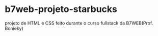 # b7web-projeto-starbucks
projeto de HTML e CSS feito durante o curso fullstack da B7WEB(Prof. Bonieky)
